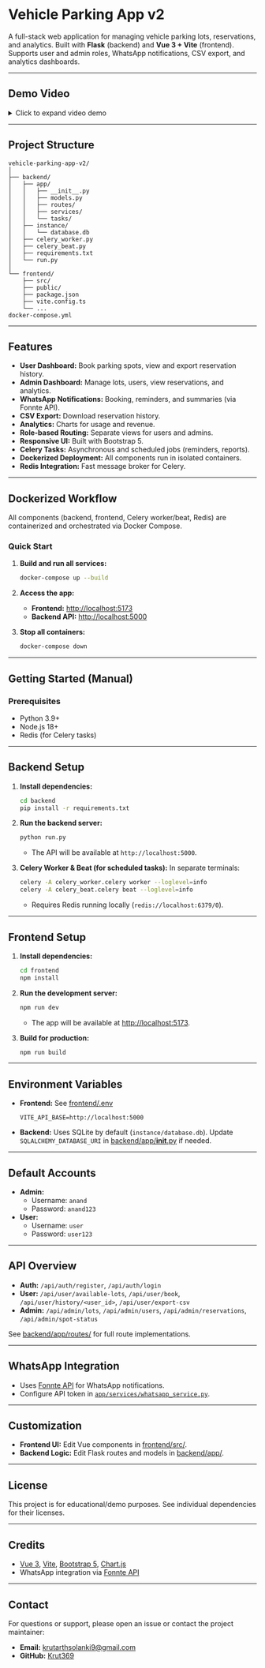 # Vehicle Parking App v2

A full-stack web application for managing vehicle parking lots, reservations, and analytics. Built with **Flask** (backend) and **Vue 3 + Vite** (frontend). Supports user and admin roles, WhatsApp notifications, CSV export, and analytics dashboards.

---

## Demo Video
<details>
    <summary>Click to expand video demo</summary>
    <iframe src="https://drive.google.com/file/d/1ICpmZAGanHBRiB5kSihoGdNR67QopzFa/preview" 
            width="100%" 
            height="480" 
            allow="autoplay; encrypted-media" 
            allowfullscreen>
    </iframe>
</details>

---

## Project Structure

```
vehicle-parking-app-v2/
│
├── backend/
│   ├── app/
│   │   ├── __init__.py
│   │   ├── models.py
│   │   ├── routes/
│   │   ├── services/
│   │   └── tasks/
│   ├── instance/
│   │   └── database.db
│   ├── celery_worker.py
│   ├── celery_beat.py
│   ├── requirements.txt
│   └── run.py
│
└── frontend/
    ├── src/
    ├── public/
    ├── package.json
    ├── vite.config.ts
    └── ...
docker-compose.yml
```

---

## Features

- **User Dashboard:** Book parking spots, view and export reservation history.
- **Admin Dashboard:** Manage lots, users, view reservations, and analytics.
- **WhatsApp Notifications:** Booking, reminders, and summaries (via Fonnte API).
- **CSV Export:** Download reservation history.
- **Analytics:** Charts for usage and revenue.
- **Role-based Routing:** Separate views for users and admins.
- **Responsive UI:** Built with Bootstrap 5.
- **Celery Tasks:** Asynchronous and scheduled jobs (reminders, reports).
- **Dockerized Deployment:** All components run in isolated containers.
- **Redis Integration:** Fast message broker for Celery.

---

## Dockerized Workflow

All components (backend, frontend, Celery worker/beat, Redis) are containerized and orchestrated via Docker Compose.

### Quick Start

1. **Build and run all services:**
    ```sh
    docker-compose up --build
    ```

2. **Access the app:**
    - **Frontend:** [http://localhost:5173](http://localhost:5173)
    - **Backend API:** [http://localhost:5000](http://localhost:5000)

3. **Stop all containers:**
    ```sh
    docker-compose down
    ```

---

## Getting Started (Manual)

### Prerequisites

- Python 3.9+
- Node.js 18+
- Redis (for Celery tasks)

---

## Backend Setup

1. **Install dependencies:**
    ```sh
    cd backend
    pip install -r requirements.txt
    ```

2. **Run the backend server:**
    ```sh
    python run.py
    ```
    - The API will be available at `http://localhost:5000`.

3. **Celery Worker & Beat (for scheduled tasks):**
    In separate terminals:
    ```sh
    celery -A celery_worker.celery worker --loglevel=info
    celery -A celery_beat.celery beat --loglevel=info
    ```
    - Requires Redis running locally (`redis://localhost:6379/0`).

---

## Frontend Setup

1. **Install dependencies:**
    ```sh
    cd frontend
    npm install
    ```

2. **Run the development server:**
    ```sh
    npm run dev
    ```
    - The app will be available at [http://localhost:5173](http://localhost:5173).

3. **Build for production:**
    ```sh
    npm run build
    ```

---

## Environment Variables

- **Frontend:** See [frontend/.env](frontend/.env)
    ```
    VITE_API_BASE=http://localhost:5000
    ```
- **Backend:** Uses SQLite by default (`instance/database.db`). Update `SQLALCHEMY_DATABASE_URI` in [backend/app/__init__.py](backend/app/__init__.py) if needed.

---

## Default Accounts

- **Admin:**  
  - Username: `anand`  
  - Password: `anand123`
- **User:**  
  - Username: `user`  
  - Password: `user123`

---

## API Overview

- **Auth:** `/api/auth/register`, `/api/auth/login`
- **User:** `/api/user/available-lots`, `/api/user/book`, `/api/user/history/<user_id>`, `/api/user/export-csv`
- **Admin:** `/api/admin/lots`, `/api/admin/users`, `/api/admin/reservations`, `/api/admin/spot-status`

See [backend/app/routes/](backend/app/routes/) for full route implementations.

---

## WhatsApp Integration

- Uses [Fonnte API](https://fonnte.com/) for WhatsApp notifications.
- Configure API token in [`app/services/whatsapp_service.py`](backend/app/services/whatsapp_service.py).

---

## Customization

- **Frontend UI:** Edit Vue components in [frontend/src/](frontend/src/).
- **Backend Logic:** Edit Flask routes and models in [backend/app/](backend/app/).

---

## License

This project is for educational/demo purposes. See individual dependencies for their licenses.

---

## Credits

- [Vue 3](https://vuejs.org/), [Vite](https://vitejs.dev/), [Bootstrap 5](https://getbootstrap.com/), [Chart.js](https://www.chartjs.org/)
- WhatsApp integration via [Fonnte API](https://fonnte.com/)

---

## Contact

For questions or support, please open an issue or contact the project maintainer:

- **Email:** [krutarthsolanki9@gmail.com](mailto:krutarthsolanki9@gmail.com)
- **GitHub:** [Krut369](https://github.com/Krut369)




